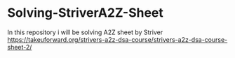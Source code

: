 # Solving-StriverA2Z-Sheet
In this repository i will be solving A2Z sheet by Striver 
https://takeuforward.org/strivers-a2z-dsa-course/strivers-a2z-dsa-course-sheet-2/
